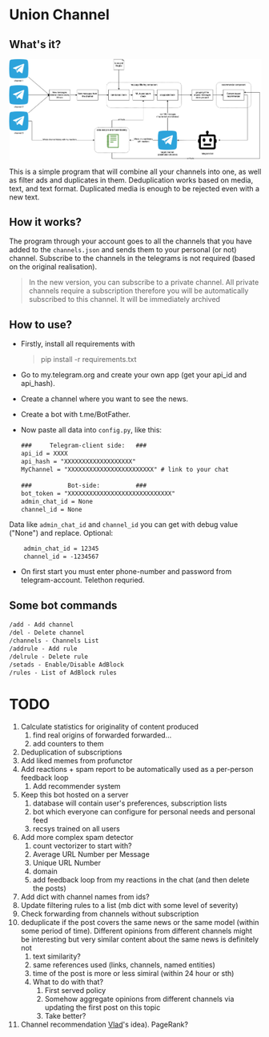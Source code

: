 # Union Channel 
## What's it?

<img src="./images/telegram_feed.png" alt="architecture" align="center" width="700px"/>

This is a simple program that will combine all your channels into one, as well as filter ads and duplicates in them. 
Deduplication works based on media, text, and text format. Duplicated media is enough to be rejected even with a new text.

## How it works?

The program through your account goes to all the channels that you have added to the `channels.json` and sends them to your personal (or not) channel.
Subscribe to the channels in the telegrams is not required (based on the original realisation).

>In the new version, you can subscribe to a private channel. All private channels require a subscription therefore you will be automatically subscribed to this channel. It will be immediately archived

## How to use?

+ Firstly, install all requirements with 
    >pip install -r requirements.txt
+ Go to my.telegram.org and create your own app (get your api_id and api_hash).
+ Create a channel where you want to see the news.
+ Create a bot with t.me/BotFather.
+ Now paste all data into `config.py`, like this:

      ###     Telegram-client side:   ###
      api_id = XXXX
      api_hash = "XXXXXXXXXXXXXXXXXXX"
      MyChannel = "XXXXXXXXXXXXXXXXXXXXXXXX" # link to your chat 
 
      ###          Bot-side:          ###
      bot_token = "XXXXXXXXXXXXXXXXXXXXXXXXXXXXX"
      admin_chat_id = None       
      channel_id = None

 Data like `admin_chat_id` and `channel_id` you can get with debug value ("None") and replace. Optional:

        admin_chat_id = 12345       
        channel_id = -1234567

+ On first start you must enter phone-number and password from telegram-account. Telethon requried.
## Some bot commands

    /add - Add channel
    /del - Delete channel
    /channels - Channels List
    /addrule - Add rule
    /delrule - Delete rule
    /setads - Enable/Disable AdBlock
    /rules - List of AdBlock rules


# TODO
1. Calculate statistics for originality of content produced
   1. find real origins of forwarded forwarded...
   2. add counters to them 
2. Deduplication of subscriptions
3. Add liked memes from profunctor
4. Add reactions + spam report to be automatically used as a per-person feedback loop
   1. Add recommender system
5. Keep this bot hosted on a server
   1. database will contain user's preferences, subscription lists
   2. bot which everyone can configure for personal needs and personal feed
   3. recsys trained on all users
6. Add more complex spam detector
   1. count vectorizer to start with?
   2. Average URL Number per Message
   3. Unique URL Number
   4. domain
   5. add feedback loop from my reactions in the chat (and then delete the posts)
7. Add dict with channel names from ids?
8. Update filtering rules to a list (mb dict with some level of severity)
9. Check forwarding from channels without subscription
10. deduplicate if the post covers the same news or the same model (within some period of time). 
Different opinions  from different channels might be interesting but very similar content 
about the same news is definitely not
    1. text similarity?
    2. same references used (links, channels, named entities)
    3. time of the post is more or less simiral (within 24 hour or sth)
    4. What to do with that?
       1. First served policy
       2. Somehow aggregate opinions from different channels via updating the first post on this topic
       3. Take better?
11. Channel recommendation [Vlad](https://github.com/sawyre)'s idea). PageRank?